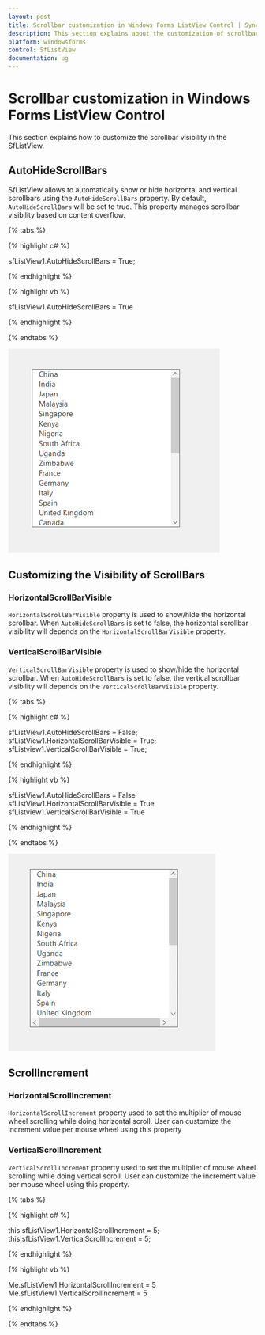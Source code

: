 ```yaml
---
layout: post
title: Scrollbar customization in Windows Forms ListView Control | Syncfusion
description: This section explains about the customization of scrollbar Visibility support in Syncfusion Windows Forms (SfListView) control.
platform: windowsforms
control: SfListView
documentation: ug
---
```


# Scrollbar customization in Windows Forms ListView Control
This section explains how to customize the scrollbar visibility in the SfListView.

## AutoHideScrollBars

SfListView allows to automatically show or hide horizontal and vertical scrollbars using the `AutoHideScrollBars` property. By default, `AutoHideScrollBars` will be set to true. This property manages scrollbar visibility based on content overflow. 

{% tabs %}

{% highlight c# %}

sfListView1.AutoHideScrollBars = True;

{% endhighlight %}

{% highlight vb %}

sfListView1.AutoHideScrollBars = True

{% endhighlight %}

{% endtabs %}
         
 ![ScrollbarCustomization](ScrollbarCustomization_images/ScrollbarCustomization_img1.png)       
                             
## Customizing the Visibility of ScrollBars

### HorizontalScrollBarVisible 

`HorizontalScrollBarVisible` property is used to show/hide the horizontal scrollbar. When `AutoHideScrollBars` is set to false, the horizontal scrollbar visibility will depends on the `HorizontalScrollBarVisible` property.

### VerticalScrollBarVisible

`VerticalScrollBarVisible` property is used to show/hide the horizontal scrollbar. When `AutoHideScrollBars` is set to false, the vertical scrollbar visibility will depends on the `VerticalScrollBarVisible` property.

{% tabs %}

{% highlight c# %}

sfListView1.AutoHideScrollBars = False;
sfListView1.HorizontalScrollBarVisible = True;
sfListview1.VerticalScrollBarVisible = True;

{% endhighlight %}

{% highlight vb %}

sfListView1.AutoHideScrollBars = False
sfListView1.HorizontalScrollBarVisible = True
sfListview1.VerticalScrollBarVisible = True

{% endhighlight %}

{% endtabs %}

![ScrollbarCustomization](ScrollbarCustomization_images/ScrollbarCustomization_img2.png)

## ScrollIncrement
			
### HorizontalScrollIncrement

`HorizontalScrollIncrement` property used to set the multiplier of mouse wheel scrolling while doing horizontal scroll. User can customize the increment value per mouse wheel using this property

### VerticalScrollIncrement

`VerticalScrollIncrement` property used to set the multiplier of mouse wheel scrolling while doing vertical scroll. User can customize the increment value per mouse wheel using this property.

{% tabs %}

{% highlight c# %}

this.sfListView1.HorizontalScrollIncrement = 5;
this.sfListView1.VerticalScrollIncrement = 5;

{% endhighlight %}

{% highlight vb %}

Me.sfListView1.HorizontalScrollIncrement = 5
Me.sfListView1.VerticalScrollIncrement = 5

{% endhighlight %}

{% endtabs %}


